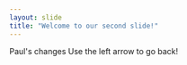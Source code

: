 ```yaml
---
layout: slide
title: "Welcome to our second slide!"
---
```

Paul's changes
Use the left arrow to go back!
